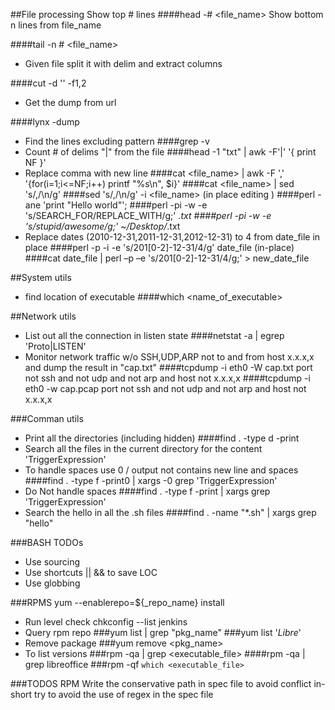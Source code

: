 ##File processing
Show top # lines
####head -# <file_name>
Show bottom n lines from file_name

####tail -n # <file_name>

* Given file split it with delim and extract columns

####cut -d '<delim>' -f1,2

* Get the dump from url

####lynx -dump <url>

* Find the lines excluding pattern
####grep -v <pattern>
* Count # of delims "|" from the file
####head -1 "txt" | awk -F'|' '{ print NF }'
* Replace comma with new line 
####cat <file_name> | awk -F ',' '{for(i=1;i<=NF;i++) printf "%s\n", $i}'
####cat <file_name> | sed 's/,/\n/g' 
####sed 's/,/\n/g' -i <file_name> (in place editing )
####perl -ane 'print "Hello world"';
####perl -pi -w -e 's/SEARCH_FOR/REPLACE_WITH/g;' *.txt
####perl -pi -w -e 's/stupid/awesome/g;' ~/Desktop/*.txt
* Replace dates (2010-12-31,2011-12-31,2012-12-31) to 4 from date_file in place 
####perl -p -i -e 's/201[0-2]-12-31/4/g' date_file (in-place)
####cat date_file | perl –p –e 's/201[0-2]-12-31/4/g;' > new_date_file

##System utils
* find location of executable
####which <name_of_executable>

##Network utils
* List out all the connection in listen state
####netstat -a | egrep 'Proto|LISTEN'
* Monitor network traffic w/o SSH,UDP,ARP not to and from host x.x.x,x and dump the result in "cap.txt" 
####tcpdump -i eth0 -W cap.txt port not ssh and not udp and not arp and host not x.x.x,x
####tcpdump -i eth0 -w cap.pcap port not ssh and not udp and not arp and host not x.x.x,x

###Comman utils
* Print all the directories (including hidden)
####find . -type d -print
* Search all the files in the current directory for the content 'TriggerExpression' 
* To handle spaces use 0 / output not contains new line and spaces
####find . -type f -print0 | xargs -0 grep 'TriggerExpression'
* Do Not handle spaces
####find . -type f -print | xargs grep 'TriggerExpression'
* Search the hello in all the .sh files
####find . -name "*.sh" | xargs grep "hello"


###BASH TODOs
* Use sourcing 
* Use shortcuts || && to save LOC
* Use globbing

###RPMS
yum --enablerepo=${_repo_name} install 
* Run level check
chkconfig --list jenkins
* Query rpm repo 
###yum list | grep "pkg_name"
###yum list '*Libre*'
* Remove package
###yum remove <pkg_name>
* To list versions
###rpm -qa | grep <executable_file>
####rpm -qa | grep libreoffice
###rpm -qf `which <executable_file>`

###TODOS RPM
Write the conservative path in spec file to avoid conflict in-short try to avoid
the use of regex in the spec file

